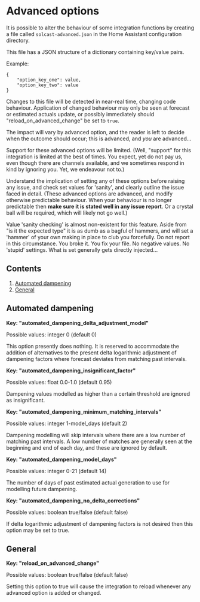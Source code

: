 # Advanced options

It is possible to alter the behaviour of some integration functions by creating a file called `solcast-advanced.json` in the Home Assistant configuration directory.

This file has a JSON structure of a dictionary containing key/value pairs.

Example:

```
{
    "option_key_one": value,
    "option_key_two": value
}
```

Changes to this file will be detected in near-real time, changing code behaviour. Application of changed behaviour may only be seen at forecast or estimated actuals update, or possibly immediately should "reload_on_advanced_change" be set to `true`.

The impact will vary by advanced option, and the reader is left to decide when the outcome should occur; this is advanced, and _you_ are advanced...

Support for these advanced options will be limited. (Well, "support" for this integration is limited at the best of times. You expect, yet do not pay us, even though there are channels available, and we sometimes respond in kind by ignoring you. Yet, we endeavour not to.)

Understand the implication of setting any of these options before raising any issue, and check set values for 'sanity', and clearly outline the issue faced in detail. (These advanced options are advanced, and modify otherwise predictable behaviour. When your behaviour is no longer predictable then **make sure it is stated well in any issue report**. Or a crystal ball will be required, which will likely not go well.)

Value 'sanity checking' is almost non-existent for this feature. Aside from "is it the expected type" it is as dumb as a bagful of hammers, and will set a 'hammer' of your own making in place to club you forcefully. Do not report in this circumstance. You broke it. You fix your file. No negative values. No 'stupid' settings. What is set generally gets directly injected...

## Contents

1. [Automated dampening](#automated-dampening)
1. [General](#general)

## Automated dampening

**Key: "automated_dampening_delta_adjustment_model"**

Possible values: integer 0 (default 0)

This option presently does nothing. It is reserved to accommodate the addition of alternatives to the present delta logarithmic adjustment of dampening factors where forecast deviates from matching past intervals.

**Key: "automated_dampening_insignificant_factor"**

Possible values: float 0.0-1.0 (default 0.95)

Dampening values modelled as higher than a certain threshold are ignored as insignificant.

**Key: "automated_dampening_minimum_matching_intervals"**

Possible values: integer 1-model_days (default 2)

Dampening modelling will skip intervals where there are a low number of matching past intervals. A low number of matches are generally seen at the beginning and end of each day, and these are ignored by default.

**Key: "automated_dampening_model_days"**

Possible values: integer 0-21 (default 14)

The number of days of past estimated actual generation to use for modelling future dampening.

**Key: "automated_dampening_no_delta_corrections"**

Possible values: boolean true/false (default false)

If delta logarithmic adjustment of dampening factors is not desired then this option may be set to true.

## General

**Key: "reload_on_advanced_change"**

Possible values: boolean true/false (default false)

Setting this option to true will cause the integration to reload whenever any advanced option is added or changed.
